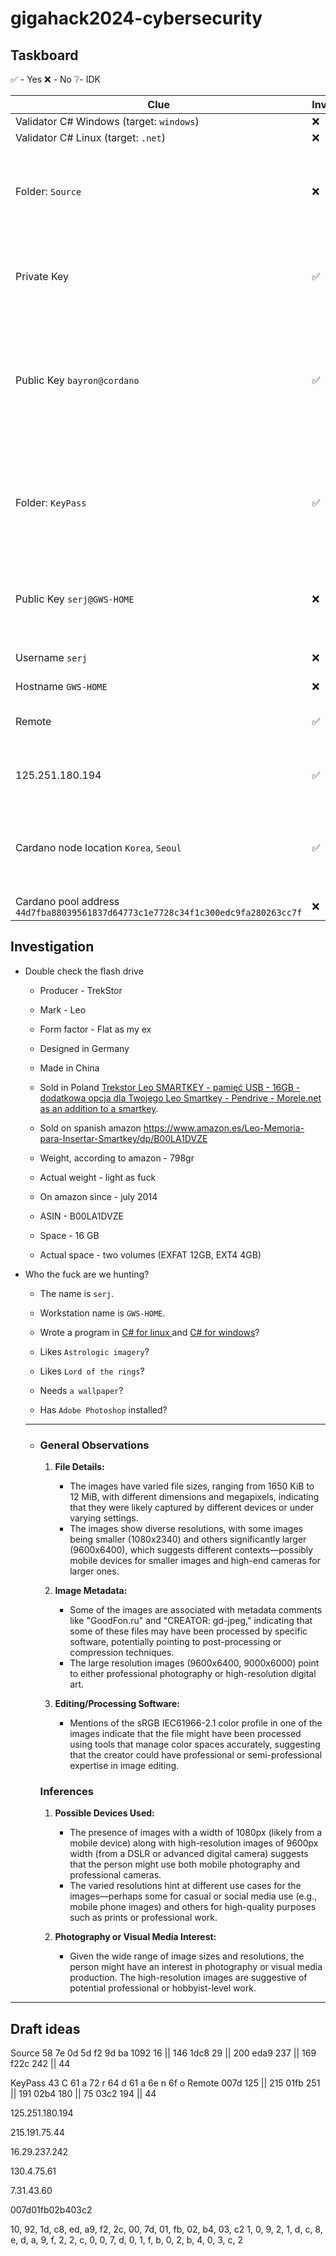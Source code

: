 # gigahack2024-cybersecurity

## Taskboard

✅ - Yes
❌ - No
❔- IDK

| Clue                                                                            | Investigated? | Decoy? | Description                                                                                     | Conclusion                                                |
| ------------------------------------------------------------------------------- | ------------- | ------ | ----------------------------------------------------------------------------------------------- | --------------------------------------------------------- |
| Validator C# Windows (target: `windows`)                                        | ❌             | ❔      | ❔                                                                                               | ❔                                                         |
| Validator C# Linux (target: `.net`)                                             | ❌             | ❔      | ❔                                                                                               | ❔                                                         |
| Folder: `Source`                                                                | ❌             | ❌      | Folder containing original 27 images with filename equal to filehash                            | Yeild `Private key Password "Cardano"`                    |
| Private Key                                                                     | ✅             | ❌      | Openssh private key used to connect to a remote machine                                         | Yeild `Publick key "serj@GWS-HOME"`                       |
| Public Key `bayron@cordano`                                                     | ✅             | ❌      | Public key, derivated from private, with, supposedly, manually changed user@host field          | ❔                                                         |
| Folder: `KeyPass`                                                               | ✅             | ❌      | Contains 7 identic images to the ones from `Source` with slight derivation (1 hex byte) in name | Yeild Password `Cardano`                                  |
| Public Key `serj@GWS-HOME`                                                      | ❌             | ❔      | Public key, derivated from private using password `Cardano`                                    | ❔                                                         |
| Username `serj`                                                                 | ❌             | ❌      | Supposedly, Byron's username                                                                    | Yeild `Remote Username`                                                         |
| Hostname `GWS-HOME`                                                             | ❌             | ❔      | ❔                                                                                               | ❔                                                         |
| Remote                                                                          | ✅             | ❌      | Indexed images with hex byte difference                                                         | Yeild `Cardano Node IP`                                   |
| 125.251.180.194                                                                 | ✅             | ❌      | Cardano node IP Serj connected to                                                               | Yeild Location `Korea`                                    |
| Cardano node location `Korea`, `Seoul`                                          | ✅             | ❌      | IP lookup showed that IP was in Korea                                                           | Cardano Node Serj connected to was hosted in Korea, Seoul |
| Cardano pool address `44d7fba88039561837d64773c1e7728c34f1c300edc9fa280263cc7f` | ❌             | ❔      | ❔                                                                                               |                                                           |

## Investigation

- Double check the flash drive
  
  - Producer - TrekStor
  
  - Mark - Leo
  
  - Form factor - Flat as my ex
  
  - Designed in Germany
  
  - Made in China
  
  - Sold in Poland [Trekstor Leo SMARTKEY - pamięć USB - 16GB - dodatkowa opcja dla Twojego Leo Smartkey - Pendrive - Morele.net](https://www.morele.net/pendrive-trekstor-leo-smartkey-pamiec-usb-16gb-dodatkowa-opcja-dla-twojego-leo-smartkey-7424826/) <u>as an addition to a smartkey</u>.
  
  - Sold on spanish amazon <https://www.amazon.es/Leo-Memoria-para-Insertar-Smartkey/dp/B00LA1DVZE>
  
  - Weight, according to amazon - 798gr
  
  - Actual weight - light as fuck
  
  - On amazon since - july 2014
  
  - ASIN - B00LA1DVZE
  
  - Space - 16 GB
  
  - Actual space - two volumes (EXFAT 12GB, EXT4 4GB)

- Who the fuck are we hunting?
  
  - The name is `serj`.
  
  - Workstation name is `GWS-HOME`.
  
  - Wrote a program in <u>C# for linux </u>and <u>C# for windows</u>?
  
  - Likes `Astrologic imagery`?
  
  - Likes `Lord of the rings`?
  
  - Needs `a wallpaper`?
  
  - Has `Adobe Photoshop` installed?
  
  - ---
  
  - ### General Observations

    1. **File Details:**

       - The images have varied file sizes, ranging from 1650 KiB to 12 MiB, with different dimensions and megapixels, indicating that they were likely captured by different devices or under varying settings.
       - The images show diverse resolutions, with some images being smaller (1080x2340) and others significantly larger (9600x6400), which suggests different contexts—possibly mobile devices for smaller images and high-end cameras for larger ones.

    2. **Image Metadata:**

       - Some of the images are associated with metadata comments like "GoodFon.ru" and "CREATOR: gd-jpeg," indicating that some of these files may have been processed by specific software, potentially pointing to post-processing or compression techniques.
       - The large resolution images (9600x6400, 9000x6000) point to either professional photography or high-resolution digital art.

    3. **Editing/Processing Software:**

       - Mentions of the sRGB IEC61966-2.1 color profile in one of the images indicate that the file might have been processed using tools that manage color spaces accurately, suggesting that the creator could have professional or semi-professional expertise in image editing.

    ### Inferences

    1. **Possible Devices Used:**

       - The presence of images with a width of 1080px (likely from a mobile device) along with high-resolution images of 9600px width (from a DSLR or advanced digital camera) suggests that the person might use both mobile photography and professional cameras.
       - The varied resolutions hint at different use cases for the images—perhaps some for casual or social media use (e.g., mobile phone images) and others for high-quality purposes such as prints or professional work.

    2. **Photography or Visual Media Interest:**

       - Given the wide range of image sizes and resolutions, the person might have an interest in photography or visual media production. The high-resolution images are suggestive of potential professional or hobbyist-level work.

---

## Draft ideas

Source
58
7e
0d
5d
f2
9d
ba
1092  16 || 146
1dc8  29 || 200
eda9 237 || 169
f22c 242 || 44

KeyPass
43  C
61  a
72  r
64  d
61  a
6e  n
6f  o
Remote
007d  125 || 215
01fb  251 || 191
02b4  180 || 75
03c2 194 || 44

125.251.180.194

215.191.75.44

16.29.237.242

130.4.75.61

7.31.43.60

007d01fb02b403c2

10, 92, 1d, c8, ed, a9, f2, 2c, 00, 7d, 01, fb, 02, b4, 03, c2
1, 0, 9, 2, 1, d, c, 8, e, d, a, 9, f, 2, 2, c, 0, 0, 7, d, 0, 1, f, b, 0, 2, b, 4, 0, 3, c, 2
